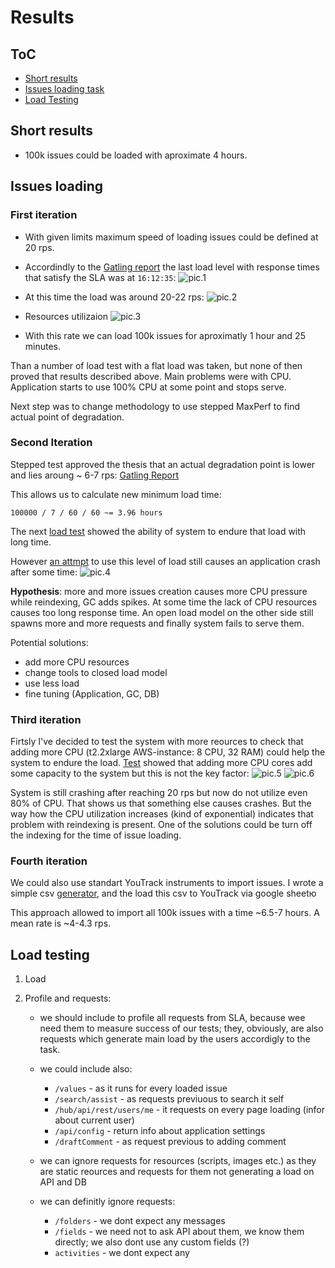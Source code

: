 # Results

## ToC

- [Short results](#short-results)
- [Issues loading task](#issues-loading)
- [Load Testing](#load-testing)

## Short results

- 100k issues could be loaded with aproximate 4 hours.

## Issues loading

### First iteration

- With given limits maximum speed of loading issues could be defined at 20 rps.
- Accordindly to the [Gatling report](/youtrack/runsresults/issuegenerationtest-20240802141143532) the last load level with response times that satisfy the SLA was at `16:12:35`:
![pic.1](https://github.com/user-attachments/assets/cafc88b5-ad15-49be-a152-172d0b6771f1)

- At this time the load was around 20-22 rps:
![pic.2](https://github.com/user-attachments/assets/26ab5e90-fef3-4977-bb47-8674c58df0ac)

- Resources utilizaion
![pic.3](https://github.com/user-attachments/assets/f5911ba2-b773-4261-9322-fb1cc511b1df)


- With this rate we can load 100k issues for aproximatly 1 hour and 25 minutes.

Than a number of load test with a flat load was taken, but none of then proved that results described above. Main problems were with CPU. Application starts to use 100% CPU at some point and stops serve.

Next step was to change methodology to use stepped MaxPerf to find actual point of degradation.

### Second Iteration

Stepped test approved the thesis that an actual degradation point is lower and lies aroung ~ 6-7 rps: [Gatling Report](/youtrack/runsresults/issuegenerationtestmaxperf-20240802171440667/)

This allows us to calculate new minimum load time:

```text
100000 / 7 / 60 / 60 ~= 3.96 hours 
```

The next [load test](/youtrack/runsresults/issuegenerationteststab-20240805110054151/) showed the ability of system to endure that load with long time.

However [an attmpt](/youtrack/runsresults/issuegenerationteststab-20240805141220619/) to use this level of load still causes an application crash after some time:
![pic.4](https://github.com/user-attachments/assets/f0b34f56-857a-4302-bf3b-04999eec295d)

**Hypothesis**: more and more issues creation causes more CPU pressure while reindexing, GC adds spikes. At some time the lack of CPU resources causes too long response time. An open load model on the other side still spawns more and more requests and finally system fails to serve them.

Potential solutions:

- add more CPU resources
- change tools to closed load model
- use less load
- fine tuning (Application, GC, DB)
  
### Third iteration

Firtsly I've decided to test the system with more reources to check that adding more CPU (t2.2xlarge AWS-instance: 8 CPU, 32 RAM) could help the system to endure the load.
[Test](/youtrack/runsresults/issuegenerationtestmaxperf-20240806083340560/) showed that adding more CPU cores add some capacity to the system but this is not the key factor:
![pic.5](https://github.com/user-attachments/assets/1964d290-aad2-4e01-b523-8f9dbbeced1e)
![pic.6](https://github.com/user-attachments/assets/9709486c-185f-4e83-9e15-bd4df7e8c233)

System is still crashing after reaching 20 rps but now do not utilize even 80% of CPU. That shows us that something else causes crashes.
But the way how the CPU utilization increases (kind of exponential) indicates that problem with reindexing is present.
One of the solutions could be turn off the indexing for the time of issue loading.

### Fourth iteration

We could also use standart YouTrack instruments to import issues.
I wrote a simple csv [generator](/youtrack-issue-csv-generator/), and the load this csv to YouTrack via google sheetю

This approach allowed to import all 100k issues with a time ~6.5-7 hours.
A mean rate is ~4-4.3 rps.

## Load testing

1. Load

2. Profile and requests:
	- we should include to profile all requests from SLA, because wee need them to measure success of our tests; they, obviously,  are also requests which generate main load by the users accordigly to the task.

	- we could include also:
		- `/values` - as it runs for every loaded issue
		- `/search/assist` - as requests previuous to search it self
		- `/hub/api/rest/users/me` - it requests on every page loading (infor about current user)
		- `/api/config` - return info about application settings
		- `/draftComment` - as request previous to adding comment

	- we can ignore requests for resources (scripts, images etc.) as they are static reources and requests for them not generating a load on API and DB

	- we can definitly ignore requests:
		- `/folders` - we dont expect any messages
		- `/fields` - we need not to ask API about them, we know them directly; we also dont use any custom fields (?)
		- `activities` - we dont expect any
